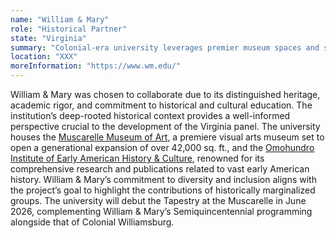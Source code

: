 ```yaml
---
name: "William & Mary"
role: "Historical Partner"
state: "Virginia"
summary: "Colonial-era university leverages premier museum spaces and scholarly institutes to illuminate diverse revolutionary narratives through comprehensive historical research."
location: "XXX"
moreInformation: "https://www.wm.edu/"
---
```


William & Mary was chosen to collaborate due to its distinguished
heritage, academic rigor, and commitment to historical and cultural
education. The institution’s deep-rooted historical context provides a
well-informed perspective crucial to the development of the Virginia
panel. The university houses the [Muscarelle Museum of
Art](https://muscarelle.wm.edu/), a premiere visual arts museum set to
open a generational expansion of over 42,000 sq. ft., and the
[Omohundro Institute of Early American History &
Culture](https://oieahc.wm.edu/), renowned for its comprehensive
research and publications related to vast early American history.
William & Mary’s commitment to diversity and inclusion aligns with the
project’s goal to highlight the contributions of historically
marginalized groups. The university will debut the Tapestry at the
Muscarelle in June 2026, complementing William & Mary’s
Semiquincentennial programming alongside that of Colonial Williamsburg.

